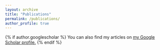 ```yaml
---
layout: archive
title: "Publications"
permalink: /publications/
author_profile: true
---
```


{% if author.googlescholar %}
  You can also find my articles on <u><a href="{{author.googlescholar}}">my Google Scholar profile</a>.</u>
{% endif %}
<!--
{% include base_path %}

{% for post in site.publications reversed %}
  {% include archive-single.html %}
{% endfor %}
